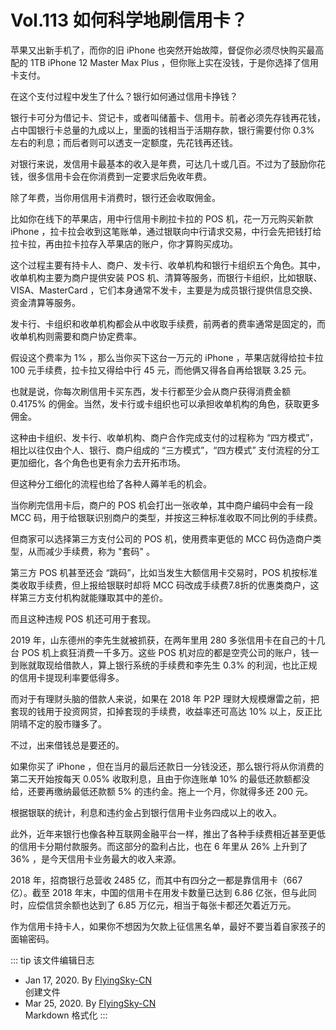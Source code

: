 # Vol.113 如何科学地刷信用卡？

苹果又出新手机了，而你的旧 iPhone 也突然开始故障，督促你必须尽快购买最高配的 1TB iPhone 12 Master Max Plus ，但你账上实在没钱，于是你选择了信用卡支付。

在这个支付过程中发生了什么？银行如何通过信用卡挣钱？

银行卡可分为借记卡、贷记卡，或者叫储蓄卡、信用卡。前者必须先存钱再花钱，占中国银行卡总量的九成以上，里面的钱相当于活期存款，银行需要付你 0.3% 左右的利息；而后者则可以透支一定额度，先花钱再还钱。

对银行来说，发信用卡最基本的收入是年费，可达几十或几百。不过为了鼓励你花钱，很多信用卡会在你消费到一定要求后免收年费。

除了年费，当你用信用卡消费时，银行还会收取佣金。

比如你在线下的苹果店，用中行信用卡刷拉卡拉的 POS 机，花一万元购买新款 iPhone ，拉卡拉会收到这笔账单，通过银联向中行请求交易，中行会先把钱打给拉卡拉，再由拉卡拉存入苹果店的账户，你才算购买成功。

这个过程主要有持卡人、商户、发卡行、收单机构和银行卡组织五个角色。其中，收单机构主要为商户提供安装 POS 机、清算等服务，而银行卡组织，比如银联、VISA、MasterCard ，它们本身通常不发卡，主要是为成员银行提供信息交换、资金清算等服务。

发卡行、卡组织和收单机构都会从中收取手续费，前两者的费率通常是固定的，而收单机构则需要和商户协定费率。

假设这个费率为 1% ，那么当你买下这台一万元的 iPhone ，苹果店就得给拉卡拉 100 元手续费，拉卡拉又得给中行 45 元，而他俩又得各自再给银联 3.25 元。

也就是说，你每次刷信用卡买东西，发卡行都至少会从商户获得消费金额 0.4175% 的佣金。当然，发卡行或卡组织也可以承担收单机构的角色，获取更多佣金。

这种由卡组织、发卡行、收单机构、商户合作完成支付的过程称为 “四方模式”，相比以往仅由个人、银行、商户组成的 “三方模式”，“四方模式” 支付流程的分工更加细化，各个角色也更有余力去开拓市场。

但这种分工细化的流程也给了各种人薅羊毛的机会。

当你刷完信用卡后，商户的 POS 机会打出一张收单，其中商户编码中会有一段 MCC 码，用于给银联识别商户的类型，并按这三种标准收取不同比例的手续费。

但商家可以选择第三方支付公司的 POS 机，使用费率更低的 MCC 码伪造商户类型，从而减少手续费，称为 "套码" 。

第三方 POS 机甚至还会 “跳码”，比如当发生大额信用卡交易时，POS 机按标准类收取手续费，但上报给银联时却将 MCC 码改成手续费7.8折的优惠类商户，这样第三方支付机构就能赚取其中的差价。

而且这种违规 POS 机还可用于套现。

2019 年，山东德州的李先生就被抓获，在两年里用 280 多张信用卡在自己的十几台 POS 机上疯狂消费一千多万。这些 POS 机对应的都是空壳公司的账户，钱一到账就取现给借款人，算上银行系统的手续费和李先生 0.3% 的利润，也比正规的信用卡提现利率要低得多。

而对于有理财头脑的借款人来说，如果在 2018 年 P2P 理财大规模爆雷之前，把套现的钱用于投资网贷，扣掉套现的手续费，收益率还可高达 10% 以上，反正比阴晴不定的股市赚多了。

不过，出来借钱总是要还的。

如果你买了 iPhone ，但在当月的最后还款日一分钱没还，那么银行将从你消费的第二天开始按每天 0.05% 收取利息，且由于你连账单 10% 的最低还款额都没给，还要再缴纳最低还款额 5% 的违约金。拖上一个月，你就得多还 200 元。

根据银联的统计，利息和违约金占到银行信用卡业务四成以上的收入。

此外，近年来银行也像各种互联网金融平台一样，推出了各种手续费相近甚至更低的信用卡分期付款服务。而这部分的盈利占比，也在 6 年里从 26% 上升到了 36% ，是今天信用卡业务最大的收入来源。

2018 年，招商银行总营收 2485 亿，而其中有四分之一都是靠信用卡（667 亿）。截至 2018 年末，中国的信用卡在用发卡数量已达到 6.86 亿张，但与此同时，应偿信贷余额也达到了 6.85 万亿元，相当于每张卡都还欠着近万元。

作为信用卡持卡人，如果你不想因为欠款上征信黑名单，最好不要当着自家孩子的面输密码。

::: tip 该文件编辑日志

- Jan 17, 2020. By [FlyingSky-CN](https://github.com/FlyingSky-CN)  
创建文件
- Mar 25, 2020. By [FlyingSky-CN](https://github.com/FlyingSky-CN)  
Markdown 格式化
:::
